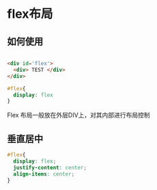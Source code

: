 # flex布局

## 如何使用

```html

<div id='flex'>
  <div> TEST </div>
</div>

```
```css
#flex{
  display: flex
}
```

Flex 布局一般放在外层DIV上，对其内部进行布局控制

## 垂直居中

```css
#flex{
  display: flex;
  justify-content: center;
  align-items: center;
}
```